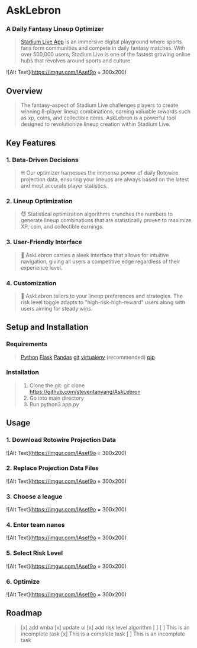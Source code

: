 # AskLebron 
### A Daily Fantasy Lineup Optimizer

> [Stadium Live App](https://stadiumverse.com/) is an immersive digital playground where sports fans form communities and compete in daily fantasy matches. With over 500,000 users, Stadium Live is one of the fastest growing online hubs that revolves around sports and culture. 

![Alt Text](https://imgur.com/IAsef9o = 300x200)

## Overview
> The fantasy-aspect of Stadium Live challenges players to create winning 8-player lineup combinations, earning valuable rewards such as xp, coins, and collectible items. AskLebron is a powerful tool designed to revolutionize lineup creation within Stadium Live.


## Key Features

### 1. Data-Driven Decisions
> :nerd_face: Our optimizer harnesses the immense power of daily Rotowire projection data, ensuring your lineups are always based on the latest and most accurate player statistics.

### 2. Lineup Optimization 
> :smiling_imp: Statistical optimization algorithms crunches the numbers to generate lineup combinations that are statistically proven to maximize XP, coin, and collectible earnings. 

### 3. User-Friendly Interface 
> :yellow_heart: AskLebron carries a sleek interface that allows for intuitive navigation, giving all users a competitive edge regardless of their experience level.

### 4. Customization
> :cold_face: AskLebron tailors to your lineup preferences and strategies. The risk level toggle adapts to "high-risk-high-reward" users along with users aiming for steady wins. 


## Setup and Installation

### Requirements
> [Python](https://realpython.com/installing-python/)
> [Flask](https://flask.palletsprojects.com/en/2.3.x/installation/)
> [Pandas](https://pandas.pydata.org/docs/getting_started/install.html)
> [git](https://git-scm.com/book/en/v2/Getting-Started-Installing-Git)
> [virtualenv](https://docs.python.org/3/library/venv.html) (recommended)
> [pip](https://pip.pypa.io/en/stable/installation/)

### Installation
> 1. Clone the git: git clone https://github.com/steventanyang/AskLebron
> 2. Go into main directory
> 3. Run python3 app.py

## Usage

### 1. Download Rotowire Projection Data

![Alt Text](https://imgur.com/IAsef9o = 300x200)

### 2. Replace Projection Data Files

![Alt Text](https://imgur.com/IAsef9o = 300x200)

### 3. Choose a league

![Alt Text](https://imgur.com/IAsef9o = 300x200)

### 4. Enter team nanes

![Alt Text](https://imgur.com/IAsef9o = 300x200)

### 5. Select Risk Level

![Alt Text](https://imgur.com/IAsef9o = 300x200)

### 6. Optimize

![Alt Text](https://imgur.com/IAsef9o = 300x200)


## Roadmap
> [x] add wnba
> [x] update ui
> [x] add risk level algorithm
> [ ] 
> [ ] This is an incomplete task
> [x] This is a complete task
> [ ] This is an incomplete task